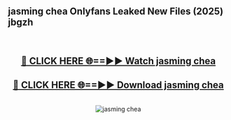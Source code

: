 <h2>jasming chea Onlyfans Leaked New Files (2025) jbgzh</h2>
<br>
<div align="center">
<h2><a href="https://mediafiles.top/jasming_chea&ref=git" rel="nofollow">🔴 CLICK HERE 🌐==►► Watch jasming chea</a></h2>
<h2><a href="https://mediafiles.top/jasming_chea&ref=git" rel="nofollow">🔴 CLICK HERE 🌐==►► Download jasming chea</a></h2>
<br>
<a href="https://mediafiles.top/jasming_chea&ref=git" rel="nofollow" data-target="animated-image.originalLink"><img src="https://i.ibb.co.com/xMMVF88/686577567.gif" alt="jasming chea" style="max-width: 100%; display: inline-block;" data-target="animated-image.originalImage"></a>
</div>
<br>
<br>